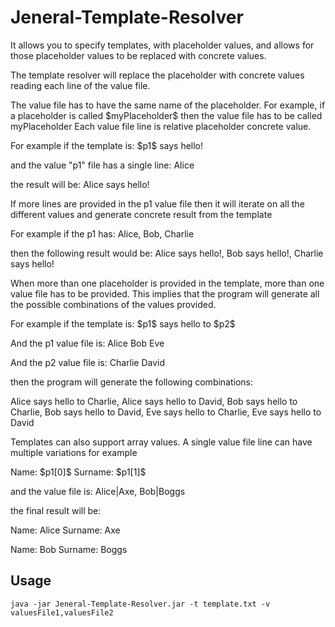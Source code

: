 # Jeneral-Template-Resolver
It allows you to specify templates, with placeholder values, and allows for those placeholder values to be replaced with concrete values.

The template resolver will replace the placeholder with concrete values reading each line of the value file.

The value file has to have the same name of the placeholder. For example, if a placeholder is called \$myPlaceholder\$ then the value file has to be called myPlaceholder
Each value file line is relative placeholder concrete value.

For example if the template is:
\$p1\$ says hello!

and the value "p1" file has a single line:
Alice

the result will be: Alice says hello!

If more lines are provided in the p1 value file then it will iterate on all the different values and generate concrete result from the template

For example if the p1 has: Alice, Bob, Charlie

then the following result would be: Alice says hello!, Bob says hello!, Charlie says hello!

When more than one placeholder is provided in the template, more than one value file has to be provided.
This implies that the program will generate all the possible combinations of the values provided.

For example if the template is:
\$p1\$ says hello to \$p2\$

And the p1 value file is:
Alice Bob Eve

And the p2 value file is:
Charlie David

then the program will generate the following combinations:

Alice says hello to Charlie, Alice says hello to David, Bob says hello to Charlie, Bob says hello to David, Eve says hello to Charlie, Eve says hello to David

Templates can also support array values. A single value file line can have multiple variations for example

Name: \$p1[0]\$   Surname: \$p1[1]\$

and the value file is:
Alice|Axe,
Bob|Boggs

the final result will be:

Name: Alice  Surname: Axe 

Name: Bob  Surname: Boggs

## Usage
```shell script
java -jar Jeneral-Template-Resolver.jar -t template.txt -v valuesFile1,valuesFile2
```
